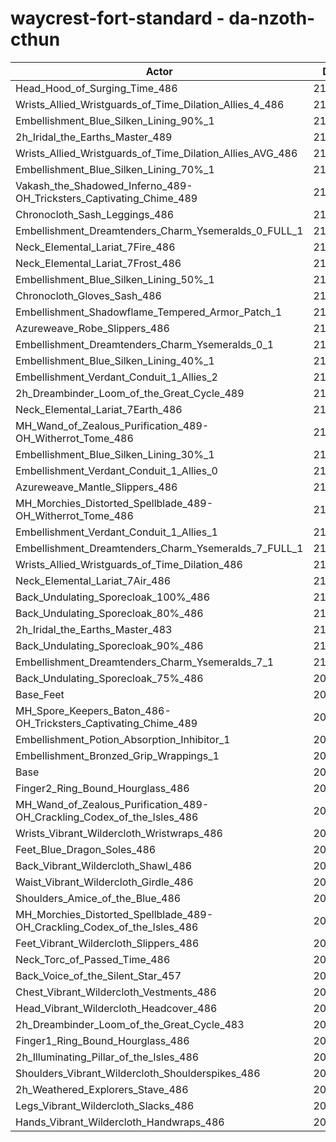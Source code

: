 # waycrest-fort-standard - da-nzoth-cthun
| Actor | DPS | Increase |
|---|:---:|:---:|
|Head_Hood_of_Surging_Time_486|214728|2.53%|
|Wrists_Allied_Wristguards_of_Time_Dilation_Allies_4_486|212846|1.63%|
|Embellishment_Blue_Silken_Lining_90%_1|212731|1.57%|
|2h_Iridal_the_Earths_Master_489|212727|1.57%|
|Wrists_Allied_Wristguards_of_Time_Dilation_Allies_AVG_486|212272|1.35%|
|Embellishment_Blue_Silken_Lining_70%_1|211960|1.20%|
|Vakash_the_Shadowed_Inferno_489-OH_Tricksters_Captivating_Chime_489|211641|1.05%|
|Chronocloth_Sash_Leggings_486|211541|1.00%|
|Embellishment_Dreamtenders_Charm_Ysemeralds_0_FULL_1|211400|0.94%|
|Neck_Elemental_Lariat_7Fire_486|211354|0.91%|
|Neck_Elemental_Lariat_7Frost_486|211300|0.89%|
|Embellishment_Blue_Silken_Lining_50%_1|211273|0.88%|
|Chronocloth_Gloves_Sash_486|211149|0.82%|
|Embellishment_Shadowflame_Tempered_Armor_Patch_1|211051|0.77%|
|Azureweave_Robe_Slippers_486|210987|0.74%|
|Embellishment_Dreamtenders_Charm_Ysemeralds_0_1|210887|0.69%|
|Embellishment_Blue_Silken_Lining_40%_1|210838|0.67%|
|Embellishment_Verdant_Conduit_1_Allies_2|210697|0.60%|
|2h_Dreambinder_Loom_of_the_Great_Cycle_489|210685|0.60%|
|Neck_Elemental_Lariat_7Earth_486|210640|0.57%|
|MH_Wand_of_Zealous_Purification_489-OH_Witherrot_Tome_486|210590|0.55%|
|Embellishment_Blue_Silken_Lining_30%_1|210555|0.53%|
|Embellishment_Verdant_Conduit_1_Allies_0|210532|0.52%|
|Azureweave_Mantle_Slippers_486|210514|0.51%|
|MH_Morchies_Distorted_Spellblade_489-OH_Witherrot_Tome_486|210510|0.51%|
|Embellishment_Verdant_Conduit_1_Allies_1|210472|0.49%|
|Embellishment_Dreamtenders_Charm_Ysemeralds_7_FULL_1|210256|0.39%|
|Wrists_Allied_Wristguards_of_Time_Dilation_486|210209|0.37%|
|Neck_Elemental_Lariat_7Air_486|210145|0.34%|
|Back_Undulating_Sporecloak_100%_486|210096|0.31%|
|Back_Undulating_Sporecloak_80%_486|210035|0.29%|
|2h_Iridal_the_Earths_Master_483|210032|0.28%|
|Back_Undulating_Sporecloak_90%_486|210025|0.28%|
|Embellishment_Dreamtenders_Charm_Ysemeralds_7_1|210022|0.28%|
|Back_Undulating_Sporecloak_75%_486|209970|0.25%|
|Base_Feet|209631|0.09%|
|MH_Spore_Keepers_Baton_486-OH_Tricksters_Captivating_Chime_489|209623|0.09%|
|Embellishment_Potion_Absorption_Inhibitor_1|209569|0.06%|
|Embellishment_Bronzed_Grip_Wrappings_1|209462|0.01%|
|Base|209438|0.00%|
|Finger2_Ring_Bound_Hourglass_486|209365|-0.03%|
|MH_Wand_of_Zealous_Purification_489-OH_Crackling_Codex_of_the_Isles_486|209152|-0.14%|
|Wrists_Vibrant_Wildercloth_Wristwraps_486|209148|-0.14%|
|Feet_Blue_Dragon_Soles_486|208967|-0.22%|
|Back_Vibrant_Wildercloth_Shawl_486|208965|-0.23%|
|Waist_Vibrant_Wildercloth_Girdle_486|208962|-0.23%|
|Shoulders_Amice_of_the_Blue_486|208947|-0.23%|
|MH_Morchies_Distorted_Spellblade_489-OH_Crackling_Codex_of_the_Isles_486|208826|-0.29%|
|Feet_Vibrant_Wildercloth_Slippers_486|208823|-0.29%|
|Neck_Torc_of_Passed_Time_486|208750|-0.33%|
|Back_Voice_of_the_Silent_Star_457|208630|-0.39%|
|Chest_Vibrant_Wildercloth_Vestments_486|208489|-0.45%|
|Head_Vibrant_Wildercloth_Headcover_486|208358|-0.52%|
|2h_Dreambinder_Loom_of_the_Great_Cycle_483|208248|-0.57%|
|Finger1_Ring_Bound_Hourglass_486|208225|-0.58%|
|2h_Illuminating_Pillar_of_the_Isles_486|208077|-0.65%|
|Shoulders_Vibrant_Wildercloth_Shoulderspikes_486|208008|-0.68%|
|2h_Weathered_Explorers_Stave_486|207889|-0.74%|
|Legs_Vibrant_Wildercloth_Slacks_486|207845|-0.76%|
|Hands_Vibrant_Wildercloth_Handwraps_486|207487|-0.93%|
